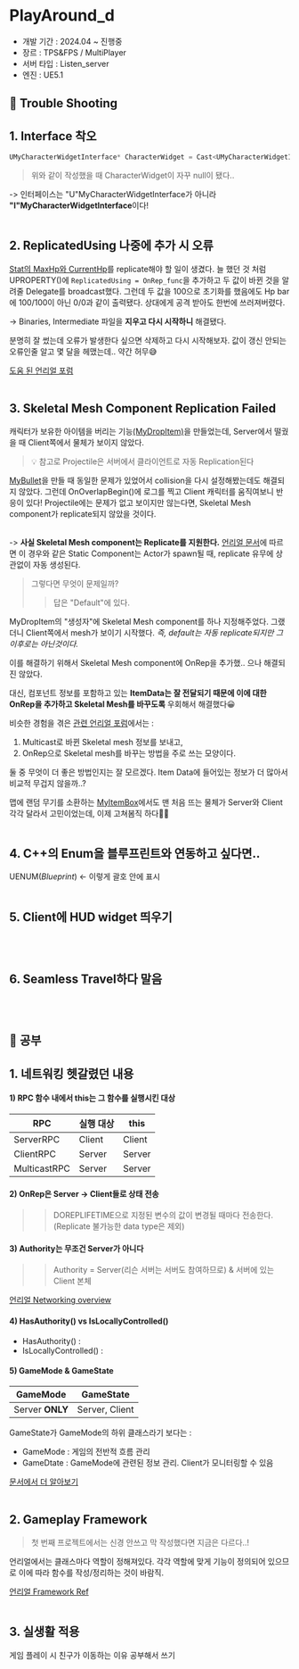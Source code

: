 # PlayAround_d
+ 개발 기간 :  2024.04 ~ 진행중
+ 장르 : TPS&FPS / MultiPlayer
+ 서버 타입 : Listen_server
+ 엔진 : UE5.1

## 🚀 Trouble Shooting
## 1. Interface 착오
```c++
UMyCharacterWidgetInterface* CharacterWidget = Cast<UMyCharacterWidgetInterface>(OwningActor);
```
> 위와 같이 작성했을 때 CharacterWidget이 자꾸 null이 됐다..

-> 인터페이스는 "U"MyCharacterWidgetInterface가 아니라 **"I"MyCharacterWidgetInterface**이다!
<br/><br/>

## 2. ReplicatedUsing 나중에 추가 시 오류
[Stat의 MaxHp와 CurrentHp](https://github.com/cubee021/PlayAround_d/blob/2b16d255d7aeeaaae81e40333d35e3bb87eaf7c1/Project2/Character/MyCharacterStatComponent.h)를 replicate해야 할 일이 생겼다. 늘 했던 것 처럼 UPROPERTY()에 ```ReplicatedUsing = OnRep_func```을 추가하고 두 값이 바뀐 것을 알려줄 Delegate를 broadcast했다. 그런데 두 값을 100으로 초기화를 했음에도 Hp bar에 100/100이 아닌 0/0과 같이 출력됐다. 상대에게 공격 받아도 한번에 쓰러져버렸다.

-> Binaries, Intermediate 파일을 **지우고 다시 시작하니** 해결됐다. 

분명히 잘 썼는데 오류가 발생한다 싶으면 삭제하고 다시 시작해보자. 값이 갱신 안되는 오류인줄 알고 몇 달을 헤맸는데.. 약간 허무😅

[도움 된 언리얼 포럼](https://forums.unrealengine.com/t/initializecomponent-not-firing-on-spawn/322782)
<br/><br/>

## 3. Skeletal Mesh Component Replication Failed
캐릭터가 보유한 아이템을 버리는 기능[(MyDropItem)](https://github.com/cubee021/PlayAround_d/blob/main/Project2/Item/MyDropItem.cpp)을 만들었는데, Server에서 떨궜을 때 Client쪽에서 물체가 보이지 않았다. 

> 💡 참고로 Projectile은 서버에서 클라이언트로 자동 Replication된다

[MyBullet](https://github.com/cubee021/PlayAround_d/blob/main/Project2/Weapon/MyBullet.cpp)을 만들 때 동일한 문제가 있었어서 collision을 다시 설정해봤는데도 해결되지 않았다. 그런데 OnOverlapBegin()에 로그를 찍고 Client 캐릭터를 움직여보니 반응이 있다! Projectile에는 문제가 없고 보이지만 않는다면, Skeletal Mesh component가 replicate되지 않았을 것이다.
<br/><br/>

-> **사실 Skeletal Mesh component는 Replicate를 지원한다.** [언리얼 문서](https://dev.epicgames.com/documentation/en-us/unreal-engine/component-replication?application_version=4.27)에 따르면 이 경우와 같은 Static Component는 Actor가 spawn될 때, replicate 유무에 상관없이 자동 생성된다.

> 그렇다면 무엇이 문제일까?
>> 답은 "Default"에 있다.

MyDropItem의 "생성자"에 Skeletal Mesh component를 하나 지정해주었다. 그랬더니 Client쪽에서 mesh가 보이기 시작했다. *즉, default는 자동 replicate되지만 그 이후로는 아닌것이다.*

이를 해결하기 위해서 Skeletal Mesh component에 OnRep을 추가했.. 으나 해결되진 않았다.

대신, 컴포넌트 정보를 포함하고 있는 **ItemData는 잘 전달되기 때문에 이에 대한 OnRep을 추가하고 Skeletal Mesh를 바꾸도록** 우회해서 해결했다😀

비슷한 경험을 겪은 [관련 언리얼 포럼](https://forums.unrealengine.com/t/problem-with-mesh-replication/753047)에서는 :

1. Multicast로 바뀐 Skeletal mesh 정보를 보내고,
2. OnRep으로 Skeletal mesh를 바꾸는 방법을 주로 쓰는 모양이다.

둘 중 무엇이 더 좋은 방법인지는 잘 모르겠다. Item Data에 들어있는 정보가 더 많아서 비교적 무겁지 않을까..? 

맵에 랜덤 무기를 소환하는 [MyItemBox](https://github.com/cubee021/PlayAround_d/blob/main/Project2/Item/MyItemBox.cpp)에서도 맨 처음 뜨는 물체가 Server와 Client 각각 달라서 고민이었는데, 이제 고쳐봄직 하다🔧🔧
<br/><br/>

## 4. C++의 Enum을 블루프린트와 연동하고 싶다면..
UENUM(*Blueprint*) <- 이렇게 괄호 안에 표시
<br/><br/>

## 5. Client에 HUD widget 띄우기

<br/><br/>

## 6. Seamless Travel하다 말음


<br/><br/>

## 📖 공부
## 1. 네트워킹 헷갈렸던 내용
#### 1) RPC 함수 내에서 this는 그 함수를 실행시킨 대상

|RPC|실행 대상|this|
|---|---|---|
|ServerRPC|Client|Client|
|ClientRPC|Server|Server|
|MulticastRPC|Server|Server|

#### 2) OnRep은 Server -> Client들로 상태 전송
>> DOREPLIFETIME으로 지정된 변수의 값이 변경될 때마다 전송한다. (Replicate 불가능한 data type은 제외)

#### 3) Authority는 무조건 Server가 아니다
>> Authority = Server(리슨 서버는 서버도 참여하므로) & 서버에 있는 Client 본체

[언리얼 Networking overview](https://dev.epicgames.com/documentation/ko-kr/unreal-engine/networking-overview-for-unreal-engine)

#### 4) HasAuthority() vs IsLocallyControlled()
+ HasAuthority() :
+ IsLocallyControlled() :

#### 5) GameMode & GameState
|GameMode|GameState|
|---|---|
|Server **ONLY**|Server, Client|

GameState가 GameMode의 하위 클래스라기 보다는 :
 + GameMode : 게임의 전반적 흐름 관리
 + GameDtate : GameMode에 관련된 정보 관리. Client가 모니터링할 수 있음

[문서에서 더 알아보기](https://dev.epicgames.com/documentation/ko-kr/unreal-engine/game-mode-and-game-state-in-unreal-engine)
<br/><br/>

## 2. Gameplay Framework
> 첫 번째 프로젝트에서는 신경 안쓰고 막 작성했다면 지금은 다르다..!

언리얼에서는 클래스마다 역할이 정해져있다. 각각 역할에 맞게 기능이 정의되어 있으므로 이에 따라 함수를 작성/정리하는 것이 바람직.
 
[언리얼 Framework Ref](https://dev.epicgames.com/documentation/ko-kr/unreal-engine/gameplay-framework-quick-reference?application_version=4.27)
<br/><br/>

## 3. 실생활 적용
게임 플레이 시 친구가 이동하는 이유 공부해서 쓰기





